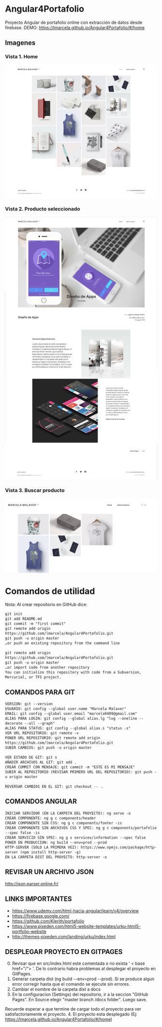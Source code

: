 # Angular4Portafolio
Proyecto Angular de portafolio online con extracción de datos desde firebase. DEMO: https://lmarcela.github.io/Angular4Portafolio/#/home

## Imagenes

### Vista 1. Home
![Home](https://github.com/lmarcela/Angular4Portafolio/blob/master/src/assets/img/readme/1.png)


### Vista 2. Producto seleccionado
![Producto seleccionado](https://github.com/lmarcela/Angular4Portafolio/blob/master/src/assets/img/readme/2.png)

### Vista 3. Buscar producto
![Buscar](https://github.com/lmarcela/Angular4Portafolio/blob/master/src/assets/img/readme/3.png)

# Comandos de utilidad

Nota: Al crear repositorio en GitHub dice:  

    git init
	git add README.md
	git commit -m "first commit"
	git remote add origin https://github.com/lmarcela/Angular4Portafolio.git
	git push -u origin master
	…or push an existing repository from the command line

	git remote add origin https://github.com/lmarcela/Angular4Portafolio.git
	git push -u origin master
	…or import code from another repository
	You can initialize this repository with code from a Subversion, Mercurial, or TFS project.

## COMANDOS PARA GIT

    VERSION: git --version
    USUARIO: git config --global user.name "Marcela Malaver"
    EMAIL: git config --global user.email "marcela9409@gmail.com"
    ALIAS PARA LOGIN: git config --global alias.lg "log --oneline --decorate --all --graph"
    ALIAS PARA STATUS: git config --global alias.s "status -s"
    VER URL REPOSITORIO: git remote -v
    PONER URL REPOSITORIO: git remote add origin https://github.com/lmarcela/Angular4Portafolio.git
    SUBIR CAMBIOS: git push -u origin master

    VER ESTADO DE GIT: git s
    AÑADIR ARCHIVOS AL GIT: git add .
    CREAR COMMIT CON MENSAJE: git commit -m "ESTE ES MI MENSAJE"
    SUBIR AL REPOSITORIO (REVISAR PRIMERO URL DEL REPOSITORIO): git push -u origin master

	REVERSAR CAMBIOS EN EL GIT: git checkout -- .

## COMANDOS ANGULAR

    INICIAR SERVIDOR (EN LA CARPETA DEL PROYECTO): ng serve -o
    CREAR COMPONENTE: ng g c components/header
    CREAR COMPONENTE SIN CSS: ng g c components/footer -is
    CREAR COMPONENTE SIN ARCHIVOS CSS Y SPEC: ng g c components/portafolio --spec false -is
    CREAR SERVICIO SIN SPEC: ng g s services/information --spec false 
    PONER EN PRODUCCION: ng build --env=prod --prod
    HTTP-SERVER (SOLO LA PRIMERA VEZ): https://www.npmjs.com/package/http-server (npm install http-server -g)
    EN LA CARPETA DIST DEL PROYECTO: http-server -o 

## REVISAR UN ARCHIVO JSON
http://json.parser.online.fr/

## LINKS IMPORTANTES
- https://www.udemy.com/html-hacia-angular/learn/v4/overview
- https://firebase.google.com/
- https://github.com/Klerith/portafolio
- https://www.pixeden.com/html5-website-templates/urku-html5-portfolio-website
- http://themes-pixeden.com/landing/urku/index.html

## DESPLEGAR PROYECTO EN GITPAGES
0. Revisar que en src/index.html este comentada o no exista ' < base href="/"> '. De lo contrario habra problemas al desplegar el proyecto en GitPages.
1. Generar carpeta dist (ng build --env=prod --prod). Si se produce algun error corregir hasta que el comando se ejecute sin errores.
2. Cambiar el nombre de la carpeta dist a docs
3. En la configuracion (Settings) del repositorio, ir a la seccion "GitHub Pages". En Source elegir "master branch /docs folder". Luego save.


Recuerde esperar a que termine de cargar todo el proyecto para ver satisfactoriamente el proyecto.
4. El proyecto esta desplegado (Ej: https://lmarcela.github.io/Angular4Portafolio/#/home)

